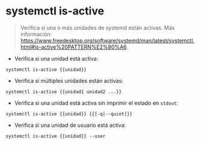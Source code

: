 # systemctl is-active

> Verifica si una o más unidades de systemd están activas.
> Más información: <https://www.freedesktop.org/software/systemd/man/latest/systemctl.html#is-active%20PATTERN%E2%80%A6>.

- Verifica si una unidad está activa:

`systemctl is-active {{unidad}}`

- Verifica si múltiples unidades están activas:

`systemctl is-active {{unidad1 unidad2 ...}}`

- Verifica si una unidad está activa sin imprimir el estado en `stdout`:

`systemctl is-active {{unidad}} {{[-q|--quiet]}}`

- Verifica si una unidad de usuario está activa:

`systemctl is-active {{unidad}} --user`
